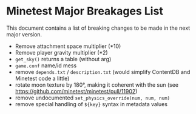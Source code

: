 # Minetest Major Breakages List

This document contains a list of breaking changes to be made in the next major version.

* Remove attachment space multiplier (*10)
* Remove player gravity multiplier (*2)
* `get_sky()` returns a table (without arg)
* `game.conf` name/id mess
* remove `depends.txt` / `description.txt` (would simplify ContentDB and Minetest code a little)
* rotate moon texture by 180°, making it coherent with the sun (see https://github.com/minetest/minetest/pull/11902)
* remove undocumented `set_physics_override(num, num, num)`
* remove special handling of `${key}` syntax in metadata values
